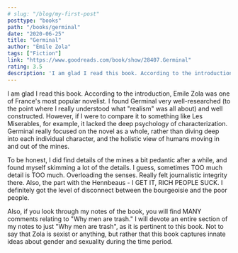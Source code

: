 ```yaml
---
# slug: "/blog/my-first-post"
posttype: "books"
path: "/books/germinal"
date: "2020-06-25"
title: "Germinal"
author: "Émile Zola"
tags: ["Fiction"]
link: "https://www.goodreads.com/book/show/28407.Germinal"
rating: 3.5
description: 'I am glad I read this book. According to the introduction, Emile Zola was one of France's most popular novelist. I found Germinal very well-researched (to the point where I really understood what "realism" was all about) and well constructed. However, if I were to compare it to something like Les Miserables, for example, it lacked the deep psychology of characterization. Germinal really focused on the novel as a whole, rather than diving deep into each individual character, and the holistic view of humans moving in and out of the mines.'
---
```

I am glad I read this book. According to the introduction, Emile Zola was one of France's most popular novelist. I found Germinal very well-researched (to the point where I really understood what "realism" was all about) and well constructed. However, if I were to compare it to something like Les Miserables, for example, it lacked the deep psychology of characterization. Germinal really focused on the novel as a whole, rather than diving deep into each individual character, and the holistic view of humans moving in and out of the mines.

To be honest, I did find details of the mines a bit pedantic after a while, and found myself skimming a lot  of the details. I guess, sometimes TOO much detail is TOO much. Overloading the senses. Really felt journalistic integrity there. Also, the part with the Hennbeaus - I GET IT, RICH PEOPLE SUCK. I definitely got the level of disconnect between the bourgeoisie and the poor people. 

Also, if you look through my notes of the book, you will find MANY comments relating to "Why men are trash." I will devote an entire section of my notes to just "Why men are trash", as it is pertinent to this book. Not to say that Zola is sexist or anything, but rather that this book captures innate ideas about gender and sexuality during the time period.